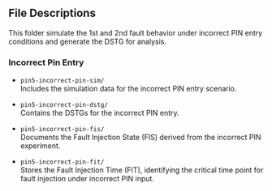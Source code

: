## File Descriptions 

This folder simulate the 1st and 2nd fault behavior under incorrect PIN entry conditions and generate the DSTG for analysis.

### Incorrect Pin Entry

- `pin5-incorrect-pin-sim/`  
  Includes the simulation data for the incorrect PIN entry scenario.

- `pin5-incorrect-pin-dstg/`  
  Contains the DSTGs for the incorrect PIN entry.

- `pin5-incorrect-pin-fis/`  
  Documents the Fault Injection State (FIS) derived from the incorrect PIN experiment.

- `pin5-incorrect-pin-fit/`  
  Stores the Fault Injection Time (FIT), identifying the critical time point for fault injection under incorrect PIN input.
